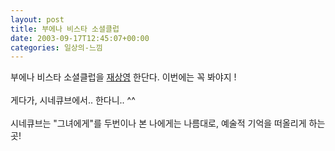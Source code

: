 ```yaml
---
layout: post
title: 부에나 비스타 소셜클럽
date: 2003-09-17T12:45:07+00:00
categories: 일상의-느낌
---
```

부에나 비스타 소셜클럽을 <a href="http://www.mithrandir.co.kr/mt/archives/000059.html">재상영</a> 한단다. 이번에는 꼭 봐야지 !<br /><br />게다가, 시네큐브에서.. 한다니.. ^^<br /><br />시네큐브는 "그녀에게"를 두번이나 본 나에게는 나름대로, 예술적 기억을 떠올리게 하는 곳!
